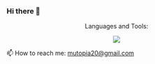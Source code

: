 ### Hi there 👋

<p align="center">
  Languages and Tools:
</p>

<p align="center">
  <a href="https://skillicons.dev">
    <img src="https://skillicons.dev/icons?i=git,bootstrap,html,css,figma,js" />
  </a>
</p>


📫 How to reach me: mutopia20@gmail.com 

<!--
**mutopia7/mutopia7** is a ✨ _special_ ✨ repository because its `README.md` (this file) appears on your GitHub profile.

Here are some ideas to get you started:

- 🔭 I’m currently working on ...
- 🌱 I’m currently learning ...
- 👯 I’m looking to collaborate on ...
- 🤔 I’m looking for help with ...
- 💬 Ask me about ...
- 📫 How to reach me: ...
- 😄 Pronouns: ...
- ⚡ Fun fact: ...
-->
